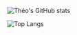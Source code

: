 ![Théo's GitHub stats](https://github-readme-stats.vercel.app/api?username=theozanchi&show_icons=true&theme=radical)

![Top Langs](https://github-readme-stats.vercel.app/api/top-langs/?username=theozanchi)
<!--

**theozanchi/theozanchi** is a ✨ _special_ ✨ repository because its `README.md` (this file) appears on your GitHub profile.

Here are some ideas to get you started:

- 🔭 I’m currently working on ...
- 🌱 I’m currently learning ...
- 👯 I’m looking to collaborate on ...
- 🤔 I’m looking for help with ...
- 💬 Ask me about ...
- 📫 How to reach me: ...
- 😄 Pronouns: ...
- ⚡ Fun fact: ...
-->
